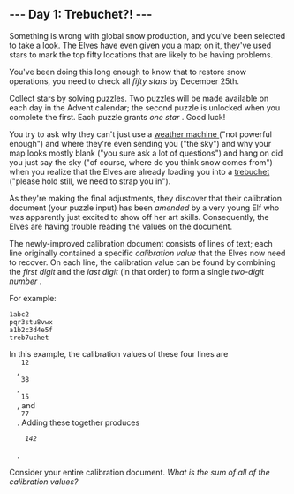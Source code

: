 <article class="day-desc">
 <h2>
  --- Day 1: Trebuchet?! ---
 </h2>
 <p>
  Something is wrong with global snow production, and you've been selected to take a look. The Elves have even given you a map; on it, they've used stars to mark the top fifty locations that are likely to be having problems.
 </p>
 <p>
  You've been doing this long enough to know that to restore snow operations, you need to check all
  <em class="star">
   fifty stars
  </em>
  by December 25th.
 </p>
 <p>
  Collect stars by solving puzzles.  Two puzzles will be made available on each day in the Advent calendar; the second puzzle is unlocked when you complete the first.  Each puzzle grants
  <em class="star">
   one star
  </em>
  . Good luck!
 </p>
 <p>
  You try to ask why they can't just use a
  <a href="https://adventofcode.com/2015/day/1">
   weather machine
  </a>
  ("not powerful enough") and where they're even sending you ("the sky") and why your map looks mostly blank ("you sure ask a lot of questions")
  <span title="My hope is that this abomination of a run-on sentence somehow conveys the chaos of being hastily loaded into a trebuchet.">
   and
  </span>
  hang on did you just say the sky ("of course, where do you think snow comes from") when you realize that the Elves are already loading you into a
  <a href="https://en.wikipedia.org/wiki/Trebuchet" target="_blank">
   trebuchet
  </a>
  ("please hold still, we need to strap you in").
 </p>
 <p>
  As they're making the final adjustments, they discover that their calibration document (your puzzle input) has been
  <em>
   amended
  </em>
  by a very young Elf who was apparently just excited to show off her art skills. Consequently, the Elves are having trouble reading the values on the document.
 </p>
 <p>
  The newly-improved calibration document consists of lines of text; each line originally contained a specific
  <em>
   calibration value
  </em>
  that the Elves now need to recover. On each line, the calibration value can be found by combining the
  <em>
   first digit
  </em>
  and the
  <em>
   last digit
  </em>
  (in that order) to form a single
  <em>
   two-digit number
  </em>
  .
 </p>
 <p>
  For example:
 </p>
 <pre><code>1abc2
pqr3stu8vwx
a1b2c3d4e5f
treb7uchet
</code></pre>
 <p>
  In this example, the calibration values of these four lines are
  <code>
   12
  </code>
  ,
  <code>
   38
  </code>
  ,
  <code>
   15
  </code>
  , and
  <code>
   77
  </code>
  . Adding these together produces
  <code>
   <em>
    142
   </em>
  </code>
  .
 </p>
 <p>
  Consider your entire calibration document.
  <em>
   What is the sum of all of the calibration values?
  </em>
 </p>
</article>
